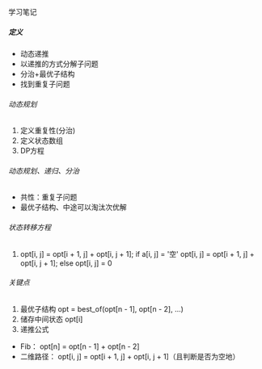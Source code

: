 学习笔记
##### 定义
- 动态递推
- 以递推的方式分解子问题
- 分治+最优子结构
- 找到重复子问题
###### 动态规划
1. 定义重复性(分治)
2. 定义状态数组
3. DP方程
###### 动态规划、递归、分治
- 共性：重复子问题
- 最优子结构、中途可以淘汰次优解
###### 状态转移方程
<!-- 路径记数为例 -->
1. opt[i, j] = opt[i + 1, j] + opt[i, j + 1];
if a[i, j] = '空'
    opt[i, j] = opt[i + 1, j] + opt[i, j + 1];
else opt[i, j] = 0
###### 关键点
1. 最优子结构 opt = best_of(opt[n - 1], opt[n - 2], ...)
2. 储存中间状态 opt[i]
3. 递推公式 
- Fib： opt[n] = opt[n - 1] + opt[n - 2]
- 二维路径： opt[i, j] = opt[i + 1, j] + opt[i, j + 1]（且判断是否为空地）